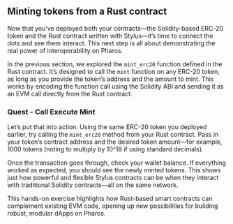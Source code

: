 ## Minting tokens from a Rust contract

Now that you’ve deployed both your contracts—the Solidity-based ERC-20 token and the Rust contract written with Stylus—it’s time to connect the dots and see them interact. This next step is all about demonstrating the real power of interoperability on Pharos.

In the previous section, we explored the `mint_erc20` function defined in the Rust contract. It’s designed to call the `mint` function on any ERC-20 token, as long as you provide the token’s address and the amount to mint. This works by encoding the function call using the Solidity ABI and sending it as an EVM call directly from the Rust contract.

### Quest - Call Execute Mint

Let’s put that into action. Using the same ERC-20 token you deployed earlier, try calling the `mint_erc20` method from your Rust contract. Pass in your token’s contract address and the desired token amount—for example, 1000 tokens (noting to multiply by 10^18 if using standard decimals).

Once the transaction goes through, check your wallet balance. If everything worked as expected, you should see the newly minted tokens. This shows just how powerful and flexible Stylus contracts can be when they interact with traditional Solidity contracts—all on the same network.

This hands-on exercise highlights how Rust-based smart contracts can complement existing EVM code, opening up new possibilities for building robust, modular dApps on Pharos.